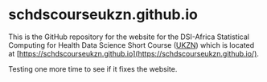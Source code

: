 # schdscourseukzn.github.io

This is the GitHub repository for the website for the DSI-Africa Statistical Computing for Health Data Science Short Course ([UKZN](https://ukzn.ac.za)) which is located at [https://schdscourseukzn.github.io](https://schdscourseukzn.github.io/).

Testing one more time to see if it fixes the website.
